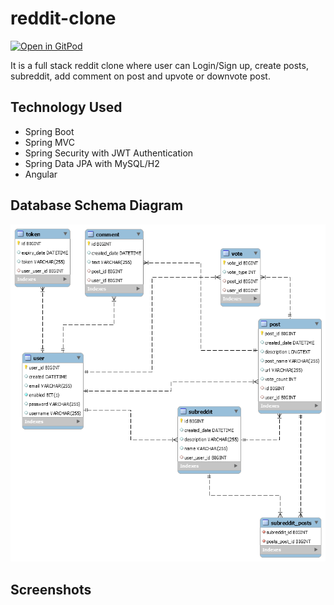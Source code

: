# reddit-clone

[![Open in GitPod](https://gitpod.io/button/open-in-gitpod.svg)](https://gitpod.io/from-referrer/)

It is a full stack reddit clone where user can Login/Sign up, create posts, subreddit, add comment on post and upvote or downvote post.

## Technology Used
-   Spring Boot
-   Spring MVC
-   Spring Security with JWT Authentication
-   Spring Data JPA with MySQL/H2
-   Angular


## Database Schema Diagram

!["Database Schema Diagram"](https://github.com/OmkarShivadekar/reddit-clone/blob/master/document/Schema.png)

## Screenshots
